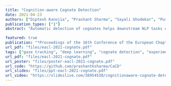 ```yaml
---
title: "Cognition-aware Cognate Detection"
date: 2021-04-23
authors: ["Diptesh Kanojia", "Prashant Sharma", "Sayali Ghodekar", "Pushpak Bhattacharyya", "Gholamreza Haffari", "Malhar Kulkarni"]
publication_types: ["1"]
abstract: "Automatic detection of cognates helps downstream NLP tasks of Machine Translation, Cross-lingual Information Retrieval, Computational Phylogenetics and Cross-lingual Named Entity Recognition. Previous approaches for the task of cognate detection use orthographic, phonetic and semantic similarity based features sets. In this paper, we propose a novel method for enriching the feature sets, with cognitive features extracted from human readers' gaze behaviour. We collect gaze behaviour data for a small sample of cognates and show that extracted cognitive features help the task of cognate detection. However, gaze data collection and annotation is a costly task. We use the collected gaze behaviour data to predict cognitive features for a larger sample and show that predicted cognitive features, also, significantly improve the task performance. We report improvements of 10% with the collected gaze features, and 12% using the predicted gaze features, over the previously proposed approaches. Furthermore, we release the collected gaze behaviour data along with our code and cross-lingual models."

featured: true
publication: "*Proceedings of the 16th Conference of the European Chapter of the Association for Computational Linguistics: Main Volume*"
url_pdf: "files/eacl-2021-cognate.pdf"
tags: ["gaze tracking", "deep learning", "cognate detection", "experimental", "cross lingual"]
url_pdf: "files/eacl-2021-cognate.pdf"
url_poster: "files/poster-eacl-2021-cognate.pdf"
url_code: "https://github.com/prashantksharma/CaCD"
url_slides: "files/ppt-eacl-2021-cognate.pdf"
url_video: "https://slideslive.com/38954530/cognitionaware-cognate-detection"
---
```


